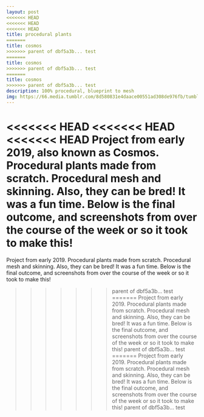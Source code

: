 ```yaml
---
layout: post
<<<<<<< HEAD
<<<<<<< HEAD
<<<<<<< HEAD
title: procedural plants
=======
title: cosmos
>>>>>>> parent of dbf5a3b... test
=======
title: cosmos
>>>>>>> parent of dbf5a3b... test
=======
title: cosmos
>>>>>>> parent of dbf5a3b... test
description: 100% procedural, blueprint to mesh
img: https://66.media.tumblr.com/8d580831e4daace00551ad308de976fb/tumblr_plloo9dRI21y50ux2o1_400.gif
---
```


<<<<<<< HEAD
<<<<<<< HEAD
<<<<<<< HEAD
Project from early 2019, also known as Cosmos. Procedural plants made from scratch. Procedural mesh and skinning. Also, they can be bred! It was a fun time. Below is the final outcome, and screenshots from over the course of the week or so it took to make this!
=======
Project from early 2019. Procedural plants made from scratch. Procedural mesh and skinning. Also, they can be bred! It was a fun time. Below is the final outcome, and screenshots from over the course of the week or so it took to make this!
>>>>>>> parent of dbf5a3b... test
=======
Project from early 2019. Procedural plants made from scratch. Procedural mesh and skinning. Also, they can be bred! It was a fun time. Below is the final outcome, and screenshots from over the course of the week or so it took to make this!
>>>>>>> parent of dbf5a3b... test
=======
Project from early 2019. Procedural plants made from scratch. Procedural mesh and skinning. Also, they can be bred! It was a fun time. Below is the final outcome, and screenshots from over the course of the week or so it took to make this!
>>>>>>> parent of dbf5a3b... test

<div class="img_row">
	<img class="col half" src="https://66.media.tumblr.com/8d580831e4daace00551ad308de976fb/tumblr_plloo9dRI21y50ux2o1_400.gif" alt="" title="screenshot"/>
	<img class="col half" src="https://66.media.tumblr.com/78a392bed3ec877dcdfca3e23948d855/tumblr_plloo9dRI21y50ux2o4_r1_400.gif" alt="" title="screenshot"/>
</div>
<div class="img_row">
	<img class="col half" src="https://66.media.tumblr.com/597c7dd224bdfd2ea052b8368a4f6a17/tumblr_plloo9dRI21y50ux2o2_400.gif" alt="" title="screenshot"/>
	<img class="col half" src="https://66.media.tumblr.com/cf22eb86b7bf966f6d29bd1f0ddb5df1/tumblr_plloo9dRI21y50ux2o3_400.gif" alt="" title="screenshot"/>
</div>
<div class="img_row">
	<img class="col half" src="https://media.discordapp.net/attachments/476364882644697088/533396879044509714/wheehee.png" alt="" title="screenshot"/>
	<img class="col half" src="https://media.discordapp.net/attachments/476364882644697088/533513315884728320/randoyay.png?width=400&height=271" alt="" title="screenshot"/>
</div>
<div class="img_row">
	<img class="col half" src="https://media.discordapp.net/attachments/476364882644697088/533736123386691605/itlooksderk.png?width=400&height=213" alt="" title="screenshot"/>
	<img class="col half" src="https://media.discordapp.net/attachments/476364882644697088/533739564800540682/yey.png?width=397&height=300" alt="" title="screenshot"/>
</div>
<div class="img_row">
	<img class="col half" src="https://media.discordapp.net/attachments/476364882644697088/534121158447202354/noiceflowees.png?width=250&height=300" alt="" title="screenshot"/>
	<img class="col half" src="https://media.discordapp.net/attachments/476364882644697088/534179652432822293/plantfamily.png?width=400&height=298" alt="" title="screenshot"/>
</div>
<div class="img_row">
	<img class="col half" src="https://media.discordapp.net/attachments/476364882644697088/534482865665081374/hiphapfamily.png?width=380&height=301" alt="" title="screenshot"/>
	<img class="col half" src="https://media.discordapp.net/attachments/476364882644697088/535195146325721109/fleshyfloweshere.png" alt="" title="screenshot"/>
</div>
